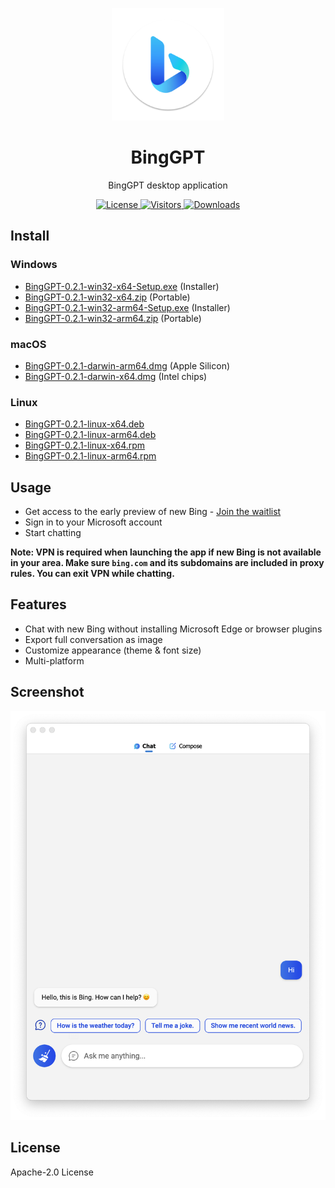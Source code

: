 <p align="center">
  <img width="180" src="./icon.png" alt="BingGPT">
  <h1 align="center">BingGPT</h1>
  <p align="center">BingGPT desktop application</p>
</p>

<p align="center">
  <a href="https://opensource.org/licenses/Apache-2.0">
    <img alt="License" src="https://img.shields.io/badge/license-Apache_2.0-green">
  </a>
  <a href="https://github.com/dice2o/BingGPT">
    <img alt="Visitors" src="https://visitor-badge.glitch.me/badge?page_id=dice2o.binggpt">
   </a>
  <a href="https://github.com/dice2o/BingGPT/releases">
    <img alt="Downloads" src="https://img.shields.io/github/downloads/dice2o/BingGPT/total?color=blue">
   </a>
</p>

## Install

### Windows

- [BingGPT-0.2.1-win32-x64-Setup.exe](https://github.com/dice2o/BingGPT/releases/download/v0.2.1/BingGPT-0.2.1-win32-x64-Setup.exe) (Installer)
- [BingGPT-0.2.1-win32-x64.zip](https://github.com/dice2o/BingGPT/releases/download/v0.2.1/BingGPT-0.2.1-win32-x64.zip) (Portable)
- [BingGPT-0.2.1-win32-arm64-Setup.exe](https://github.com/dice2o/BingGPT/releases/download/v0.2.1/BingGPT-0.2.1-win32-arm64-Setup.exe) (Installer)
- [BingGPT-0.2.1-win32-arm64.zip](https://github.com/dice2o/BingGPT/releases/download/v0.2.1/BingGPT-0.2.1-win32-arm64.zip) (Portable)

### macOS

- [BingGPT-0.2.1-darwin-arm64.dmg](https://github.com/dice2o/BingGPT/releases/download/v0.2.1/BingGPT-0.2.1-darwin-arm64.dmg) (Apple Silicon)
- [BingGPT-0.2.1-darwin-x64.dmg](https://github.com/dice2o/BingGPT/releases/download/v0.2.1/BingGPT-0.2.1-darwin-x64.dmg) (Intel chips)

### Linux

- [BingGPT-0.2.1-linux-x64.deb](https://github.com/dice2o/BingGPT/releases/download/v0.2.1/BingGPT-0.2.1-linux-x64.deb)
- [BingGPT-0.2.1-linux-arm64.deb](https://github.com/dice2o/BingGPT/releases/download/v0.2.1/BingGPT-0.2.1-linux-arm64.deb)
- [BingGPT-0.2.1-linux-x64.rpm](https://github.com/dice2o/BingGPT/releases/download/v0.2.1/BingGPT-0.2.1-linux-x64.rpm)
- [BingGPT-0.2.1-linux-arm64.rpm](https://github.com/dice2o/BingGPT/releases/download/v0.2.1/BingGPT-0.2.1-linux-arm64.rpm)

## Usage

- Get access to the early preview of new Bing - [Join the waitlist](https://www.bing.com/new)
- Sign in to your Microsoft account
- Start chatting

**Note: VPN is required when launching the app if new Bing is not available in your area. Make sure `bing.com` and its subdomains are included in proxy rules. You can exit VPN while chatting.**

## Features

- Chat with new Bing without installing Microsoft Edge or browser plugins
- Export full conversation as image
- Customize appearance (theme & font size)
- Multi-platform

## Screenshot

<img width="601" src="./screenshot.png" alt="BingGPT Screenshot">

## License

Apache-2.0 License
